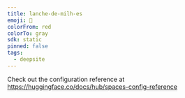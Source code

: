```yaml
---
title: lanche-de-milh-es
emoji: 🐳
colorFrom: red
colorTo: gray
sdk: static
pinned: false
tags:
  - deepsite
---
```


Check out the configuration reference at https://huggingface.co/docs/hub/spaces-config-reference